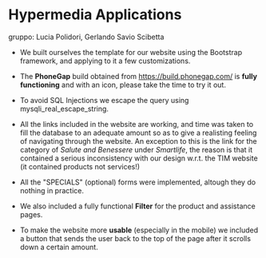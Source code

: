 # Hypermedia Applications

gruppo: Lucia Polidori, Gerlando Savio Scibetta

* We built ourselves the template for our website using the Bootstrap framework, and applying to it a few customizations.

* The **PhoneGap** build obtained from https://build.phonegap.com/ is **fully functioning** and with an icon, please take the time to try it out.

* To avoid SQL Injections we escape the query using mysqli_real_escape_string.

* All the links included in the website are working, and time was taken to fill the database to an adequate amount so as to give a realisting feeling of navigating through the website. 
An exception to this is the link for the category of *Salute and Benessere* under *Smartlife*, the reason is that it contained a serious inconsistency with our 
design w.r.t. the TIM website (it contained products not services!)

* All the "SPECIALS" (optional) forms were implemented, altough they do nothing in practice.

* We also included a fully functional **Filter** for the product and assistance pages.

* To make the website more **usable** (especially in the mobile) we included a button that sends the user back to the top of the page after it scrolls down a certain amount. 


